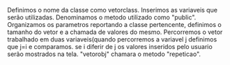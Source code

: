 Definimos o nome da classe como vetorclass.
Inserimos as variaveis que serão utilizadas.
Denominamos o metodo utilizado como "public".
Organizamos os parametros reportando a classe pertencente, definimos o tamanho do vetor e a chamada de valores do mesmo.
Percorremos o vetor trabalhado em duas variaveis(quando percorremos a variavel j definimos que j=i e comparamos.
se i diferir de j os valores inseridos pelo usuario serão mostrados na tela.
"vetorobj" chamara o metodo "repeticao".



